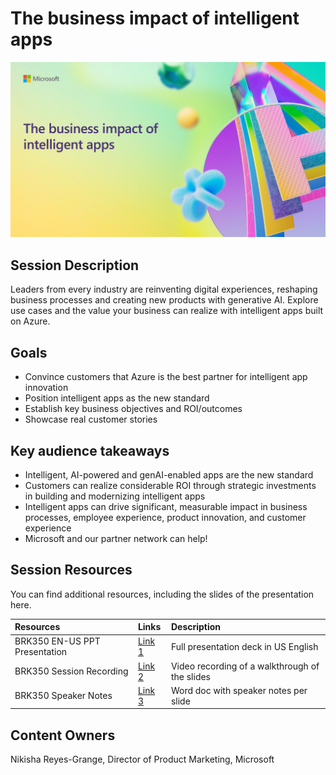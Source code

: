 # The business impact of intelligent apps

![Session cover image with a bright "AI" text in 3D over a blue and purple abstract background.](img/BRK350%20Business%20impact.png)

## Session Description

Leaders from every industry are reinventing digital experiences, reshaping business processes and creating new products with generative AI. Explore use cases and the value your business can realize with intelligent apps built on Azure.

## Goals
- Convince customers that Azure is the best partner for intelligent app innovation
- Position intelligent apps as the new standard
- Establish key business objectives and ROI/outcomes
- Showcase real customer stories

## Key audience takeaways
- Intelligent, AI-powered and genAI-enabled apps are the new standard
- Customers can realize considerable ROI through strategic investments in building and modernizing intelligent apps
- Intelligent apps can drive significant, measurable impact in business processes, employee experience, product innovation, and customer experience
- Microsoft and our partner network can help!

## Session Resources
You can find additional resources, including the slides of the presentation here.

| Resources          | Links                             | Description        |
|:-------------------|:----------------------------------|:-------------------|
| BRK350 EN-US PPT Presentation  | [Link 1](https://aka.ms/AArx9wb/) | Full presentation deck in US English |
| BRK350 Session Recording  | [Link 2](https://aka.ms/AArw3v1/) | Video recording of a walkthrough of the slides |
| BRK350 Speaker Notes      | [Link 3](https://aka.ms/AArvw4u/) | Word doc with speaker notes per slide |

## Content Owners
Nikisha Reyes-Grange, Director of Product Marketing, Microsoft

